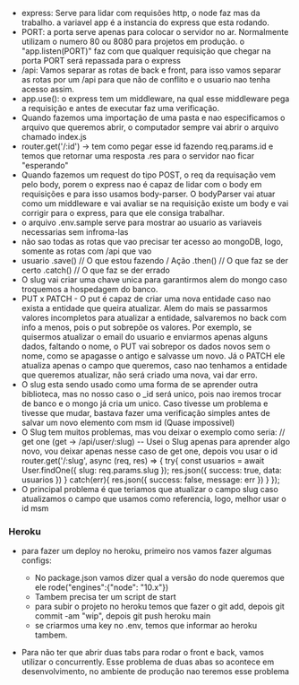 - express:
  Serve para lidar com requisões http, o node faz mas da trabalho. a variavel app é a instancia do express que esta rodando.
- PORT:
  a porta serve apenas para colocar o servidor no ar. Normalmente utilizam o numero 80 ou 8080 para projetos em produção. o "app.listen(PORT)" faz com que qualquer requisição que chegar na porta PORT será repassada para o express
- /api:
  Vamos separar as rotas de back e front, para isso vamos separar as rotas por um /api para que não de conflito e o usuario nao tenha acesso assim.
- app.use():
  o express tem um middleware, na qual esse middleware pega a requisição e antes de executar faz uma verificação.
- Quando fazemos uma importação de uma pasta e nao especificamos o arquivo que queremos abrir, o computador sempre vai abrir o arquivo chamado index.js
- router.get('/:id') -> tem como pegar esse id fazendo req.params.id e temos que retornar uma resposta .res para o servidor nao ficar "esperando"
- Quando fazemos um request do tipo POST, o req da requisação vem pelo body, porem o express nao é capaz de lidar com o body em requisições e para isso usamos body-parser. O bodyParser vai atuar como um middleware e vai avaliar se na requisição existe um body e vai corrigir para o express, para que ele consiga trabalhar.
- o arquivo .env.sample serve para mostrar ao usuario as variaveis necessarias sem infroma-las
- não sao todas as rotas que vao precisar ter acesso ao mongoDB, logo, somente as rotas com /api que vao
- usuario
  .save() // O que estou fazendo / Ação
  .then() // O que faz se der certo
  .catch() // O que faz se der errado
- O slug vai criar uma chave unica para garantirmos alem do mongo caso troquemos a hospedagem do banco.
- PUT x PATCH - O put é capaz de criar uma nova entidade caso nao exista a entidade que queira atualizar. Alem do mais se passarmos valores incompletos para atualizar a entidade, salvaremos no back com info a menos, pois o put sobrepõe os valores. Por exemplo, se quisermos atualizar o email do usuario e enviarmos apenas alguns dados, faltando o nome, o PUT vai sobrepor os dados novos sem o nome, como se apagasse o antigo e salvasse um novo. Já o PATCH ele atualiza apenas o campo que queremos, caso nao tenhamos a entidade que queremos atualizar, não será criado uma nova, vai dar erro.
- O slug esta sendo usado como uma forma de se aprender outra biblioteca, mas no nosso caso o \_id será unico, pois nao iremos trocar de banco e o mongo já cria um unico. Caso tivesse um problema e tivesse que mudar, bastava fazer uma verificação simples antes de salvar um novo elemento com msm id (Quase impossivel)
- O Slug tem muitos problemas, mas vou deixar o exemplo como seria:
  // get one (get -> /api/user/:slug) -- Usei o Slug apenas para aprender algo novo, vou deixar apenas nesse caso de get one, depois vou usar o id
  router.get('/:slug', async (req, res) => {
  try{
  const usuarios = await User.findOne({
  slug: req.params.slug
  });
  res.json({
  success: true,
  data: usuarios
  })
  }
  catch(err){
  res.json({
  success: false,
  message: err
  })
  }
  });
- O principal problema é que teriamos que atualizar o campo slug caso atualizamos o campo que usamos como referencia, logo, melhor usar o id msm

### Heroku

- para fazer um deploy no heroku, primeiro nos vamos fazer algumas configs:

  - No package.json vamos dizer qual a versão do node queremos que ele rode("engines":{"node": "10.x"})
  - Tambem precisa ter um script de start
  - para subir o projeto no heroku temos que fazer o git add, depois git commit -am "wip", depois git push heroku main
  - se criarmos uma key no .env, temos que informar ao heroku tambem.

- Para não ter que abrir duas tabs para rodar o front e back, vamos utilizar o concurrently. Esse problema de duas abas so acontece em desenvolvimento, no ambiente de produção nao teremos esse problema
